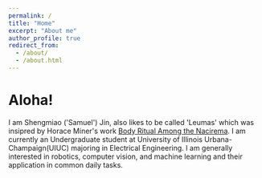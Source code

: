 ```yaml
---
permalink: /
title: "Home"
excerpt: "About me"
author_profile: true
redirect_from: 
  - /about/
  - /about.html
---
```


Aloha!
======
I am Shengmiao ('Samuel') Jin, also likes to be called 'Leumas' which was insipred by Horace Miner's work [Body Ritual Among the Nacirema](https://www.sfu.ca/~palys/Miner-1956-BodyRitualAmongTheNacirema.pdf). I am currently an Undergraduate student at University of Illinois Urbana-Champaign(UIUC) majoring in Electrical Engineering. I am generally interested in robotics, computer vision, and machine learning and their application in common daily tasks.


